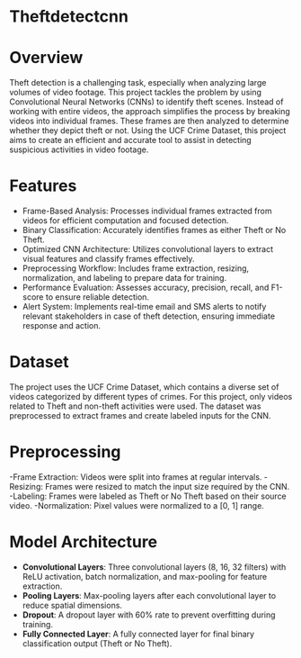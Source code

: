 # Theftdetectcnn

# Overview
Theft detection is a challenging task, especially when analyzing large volumes of video footage. This project tackles the problem by using Convolutional Neural Networks (CNNs) to identify theft scenes. Instead of working with entire videos, the approach simplifies the process by breaking videos into individual frames. These frames are then analyzed to determine whether they depict theft or not. Using the UCF Crime Dataset, this project aims to create an efficient and accurate tool to assist in detecting suspicious activities in video footage.


# Features

- Frame-Based Analysis: Processes individual frames extracted from videos for efficient computation and focused detection.
- Binary Classification: Accurately identifies frames as either Theft or No Theft.
- Optimized CNN Architecture: Utilizes convolutional layers to extract visual features and classify frames effectively.
- Preprocessing Workflow: Includes frame extraction, resizing, normalization, and labeling to prepare data for training.
- Performance Evaluation: Assesses accuracy, precision, recall, and F1-score to ensure reliable detection.
- Alert System: Implements real-time email and SMS alerts to notify relevant stakeholders in case of theft detection, ensuring immediate response and action.


# Dataset

The project uses the UCF Crime Dataset, which contains a diverse set of videos categorized by different types of crimes. For this project, only videos related to Theft and non-theft activities were used. The dataset was preprocessed to extract frames and create labeled inputs for the CNN.

# Preprocessing

-Frame Extraction: Videos were split into frames at regular intervals.
-Resizing: Frames were resized to match the input size required by the CNN.
-Labeling: Frames were labeled as Theft or No Theft based on their source video.
-Normalization: Pixel values were normalized to a [0, 1] range.

# Model Architecture

- **Convolutional Layers**: Three convolutional layers (8, 16, 32 filters) with ReLU activation, batch normalization, and max-pooling for feature extraction.
- **Pooling Layers**: Max-pooling layers after each convolutional layer to reduce spatial dimensions.
- **Dropout**: A dropout layer with 60% rate to prevent overfitting during training.
- **Fully Connected Layer**: A fully connected layer for final binary classification output (Theft or No Theft).




